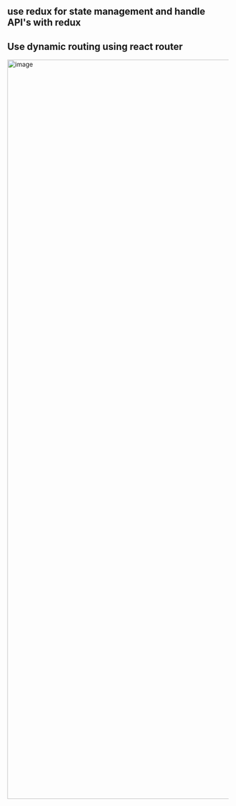 ## use redux for state management and handle API's with redux
## Use dynamic routing using react router
<img width="1679" alt="image" src="https://github.com/KrishnaDass95/SocialMedia-Redux-React/assets/43197751/0e29eb63-f907-4142-861b-b0031235c706">
